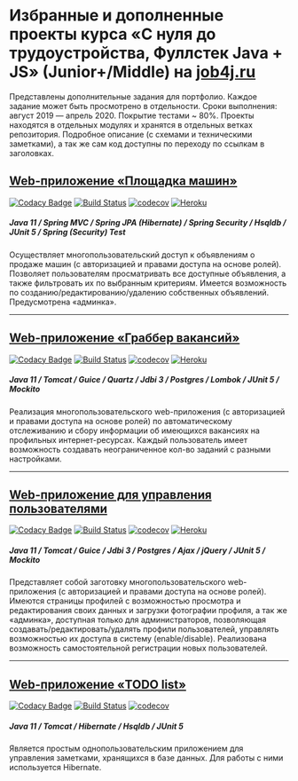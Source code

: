 # Избранные и дополненные проекты курса «С нуля до трудоустройства, Фуллстек Java + JS» (Junior+/Middle) на <a href="https://job4j.ru/courses/java_with_zero_to_job.html">job4j.ru</a>

Представлены дополнительные задания для портфолио. Каждое задание может быть просмотрено в отдельности.
Сроки выполнения: август 2019 — апрель 2020. Покрытие тестами ~ 80%. Проекты находятся в отдельных модулях и хранятся в отдельных ветках репозитория. Подробное описание (с схемами и техническими заметками),
 а так же сам код доступны по переходу по ссылкам в заголовках. 

## <a href="https://github.com/inflatone/job4j.ee/tree/task_2092/auto">Web-приложение «Площадка машин»</a>

[![Codacy Badge](https://api.codacy.com/project/badge/Grade/df661ff60cef47ceb6e566e9e207150c?branch=task_2092)](https://www.codacy.com/manual/inflatone/job4j.ee?utm_source=github.com&amp;utm_medium=referral&amp;utm_content=inflatone/job4j.ee&amp;utm_campaign=Badge_Grade)
[![Build Status](https://api.travis-ci.org/inflatone/job4j.ee.svg?branch=task_2092)](https://travis-ci.org/inflatone/job4j.ee/branches)
[![codecov](https://codecov.io/gh/inflatone/job4j.ee/branch/task_2092/graph/badge.svg)](https://codecov.io/gh/inflatone/job4j.ee/branch/task_2092)
[![Heroku](https://heroku-badge.herokuapp.com/?app=autosane)](http://autosane.herokuapp.com/)
##### Java 11 / Spring MVC / Spring JPA (Hibernate) / Spring Security / Hsqldb / JUnit 5 / Spring (Security) Test
Осуществляет многопользовательский доступ к объявлениям о продаже машин (c авторизацией и правами доступа на основе ролей).
Позволяет пользователям просматривать все доступные объявления, а также фильтровать их по выбранным критериям. 
Имеется возможность по созданию/редактированию/удалению собственных объявлений. Предусмотрена «админка».

----
## <a href="https://github.com/inflatone/job4j.ee/tree/task_1731/vacancy">Web-приложение «Граббер вакансий»</a>

[![Codacy Badge](https://api.codacy.com/project/badge/Grade/df661ff60cef47ceb6e566e9e207150c?branch=task_1731)](https://www.codacy.com/manual/inflatone/job4j.ee?utm_source=github.com&amp;utm_medium=referral&amp;utm_content=inflatone/job4j.ee&amp;utm_campaign=Badge_Grade)
[![Build Status](https://api.travis-ci.org/inflatone/job4j.ee.svg?branch=task_1731)](https://travis-ci.org/inflatone/job4j.ee/branches)
[![codecov](https://codecov.io/gh/inflatone/job4j.ee/branch/task_1731/graph/badge.svg)](https://codecov.io/gh/inflatone/job4j.ee/branch/task_1731)
[![Heroku](https://heroku-badge.herokuapp.com/?app=saneseeker)](http://saneseeker.herokuapp.com/)
##### Java 11 / Tomcat / Guice / Quartz / Jdbi 3 / Postgres / Lombok / JUnit 5 / Mockito

Реализация многопользовательского web-приложения (c авторизацией и правами доступа на основе ролей) по автоматическому отслеживанию и сбору информации
об имеющихся вакансиях на профильных интернет-ресурсах. Каждый пользователь имеет возможность создавать неограниченное кол-во заданий с разными настройками.

----
## <a href="https://github.com/inflatone/job4j.ee/tree/task_2512/users">Web-приложение для управления пользователями</a>


[![Codacy Badge](https://api.codacy.com/project/badge/Grade/df661ff60cef47ceb6e566e9e207150c?branch=task_2512)](https://www.codacy.com/manual/inflatone/job4j.ee?utm_source=github.com&amp;utm_medium=referral&amp;utm_content=inflatone/job4j.ee&amp;utm_campaign=Badge_Grade)
[![Build Status](https://travis-ci.org/inflatone/job4j.svg?branch=task_2512)](https://travis-ci.org/inflatone/job4j.ee/branches)
[![codecov](https://codecov.io/gh/inflatone/job4j.ee/branch/task_2512/graph/badge.svg)](https://codecov.io/gh/inflatone/job4j.ee/branch/task_2512)
[![Heroku](https://heroku-badge.herokuapp.com/?app=usersane)](http://usersane.herokuapp.com/)
##### Java 11 / Tomcat / Guice / Jdbi 3 / Postgres / Ajax / jQuery / JUnit 5 / Mockito
Представляет собой заготовку многопользовательского web-приложения (c авторизацией и правами доступа на основе ролей).
Имеются страницы профилей с возможностью просмотра и редактирования своих данных и загрузки фотографии профиля,
а так же «админка», доступная только для администраторов, позволяющая создавать/редактировать/удалять профили пользователей, 
управлять возможностью их доступа в систему (enable/disable).
Реализована возможность самостоятельной регистрации новых пользователей.

----
## <a href="https://github.com/inflatone/job4j.ee/tree/master/notes">Web-приложение «TODO list»</a>

[![Codacy Badge](https://api.codacy.com/project/badge/Grade/df661ff60cef47ceb6e566e9e207150c?branch=task_3786)](https://www.codacy.com/manual/inflatone/job4j.ee?utm_source=github.com&amp;utm_medium=referral&amp;utm_content=inflatone/job4j.ee&amp;utm_campaign=Badge_Grade)
[![Build Status](https://api.travis-ci.org/inflatone/job4j.ee.svg?branch=task_3786)](https://travis-ci.org/inflatone/job4j.ee/branches)
[![codecov](https://codecov.io/gh/inflatone/job4j.ee/branch/task_3786/graph/badge.svg)](https://codecov.io/gh/inflatone/job4j.ee/branch/task_3786)
##### Java 11 / Tomcat / Hibernate / Hsqldb / JUnit 5
Является простым однопользовательским приложением для управления заметками, хранящихся в базе данных. 
Для работы с ними используется Hibernate.
